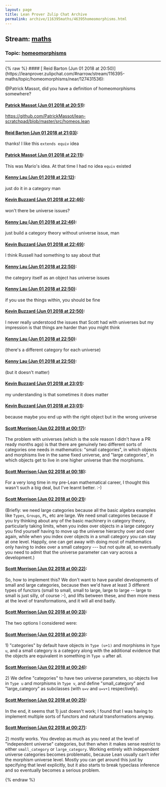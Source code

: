 ```yaml
---
layout: page
title: Lean Prover Zulip Chat Archive 
permalink: archive/116395maths/46395homeomorphisms.html
---
```


## Stream: [maths](https://leanprover-community.github.io/archive/116395maths/index.html)
### Topic: [homeomorphisms](https://leanprover-community.github.io/archive/116395maths/46395homeomorphisms.html)

---

<base href="https://leanprover.zulipchat.com">
{% raw %}
#### [ Reid Barton (Jun 01 2018 at 20:50)](https://leanprover.zulipchat.com/#narrow/stream/116395-maths/topic/homeomorphisms/near/127431536):
<p><span class="user-mention" data-user-id="110031">@Patrick Massot</span>, did you have a definition of homeomorphisms somewhere?</p>

#### [ Patrick Massot (Jun 01 2018 at 20:51)](https://leanprover.zulipchat.com/#narrow/stream/116395-maths/topic/homeomorphisms/near/127431596):
<p><a href="https://github.com/PatrickMassot/lean-scratchpad/blob/master/src/homeos.lean" target="_blank" title="https://github.com/PatrickMassot/lean-scratchpad/blob/master/src/homeos.lean">https://github.com/PatrickMassot/lean-scratchpad/blob/master/src/homeos.lean</a></p>

#### [ Reid Barton (Jun 01 2018 at 21:03)](https://leanprover.zulipchat.com/#narrow/stream/116395-maths/topic/homeomorphisms/near/127432191):
<p>thanks! I like this <code>extends equiv</code> idea</p>

#### [ Patrick Massot (Jun 01 2018 at 22:11)](https://leanprover.zulipchat.com/#narrow/stream/116395-maths/topic/homeomorphisms/near/127435414):
<p>This was Mario's idea. At that time I had no idea <code>equiv</code> existed</p>

#### [ Kenny Lau (Jun 01 2018 at 22:12)](https://leanprover.zulipchat.com/#narrow/stream/116395-maths/topic/homeomorphisms/near/127435457):
<p>just do it in a category man</p>

#### [ Kevin Buzzard (Jun 01 2018 at 22:46)](https://leanprover.zulipchat.com/#narrow/stream/116395-maths/topic/homeomorphisms/near/127437006):
<p>won't there be universe issues?</p>

#### [ Kenny Lau (Jun 01 2018 at 22:46)](https://leanprover.zulipchat.com/#narrow/stream/116395-maths/topic/homeomorphisms/near/127437010):
<p>just build a category theory without universe issue, man</p>

#### [ Kevin Buzzard (Jun 01 2018 at 22:49)](https://leanprover.zulipchat.com/#narrow/stream/116395-maths/topic/homeomorphisms/near/127437112):
<p>I think Russell had something to say about that</p>

#### [ Kenny Lau (Jun 01 2018 at 22:50)](https://leanprover.zulipchat.com/#narrow/stream/116395-maths/topic/homeomorphisms/near/127437168):
<p>the category itself as an object has universe issues</p>

#### [ Kenny Lau (Jun 01 2018 at 22:50)](https://leanprover.zulipchat.com/#narrow/stream/116395-maths/topic/homeomorphisms/near/127437170):
<p>if you use the things within, you should be fine</p>

#### [ Kevin Buzzard (Jun 01 2018 at 22:50)](https://leanprover.zulipchat.com/#narrow/stream/116395-maths/topic/homeomorphisms/near/127437171):
<p>I never really understood the issues that Scott had with universes but my impression is that things are harder than you might think</p>

#### [ Kenny Lau (Jun 01 2018 at 22:50)](https://leanprover.zulipchat.com/#narrow/stream/116395-maths/topic/homeomorphisms/near/127437173):
<p>(there's a different category for each universe)</p>

#### [ Kenny Lau (Jun 01 2018 at 22:50)](https://leanprover.zulipchat.com/#narrow/stream/116395-maths/topic/homeomorphisms/near/127437175):
<p>(but it doesn't matter)</p>

#### [ Kevin Buzzard (Jun 01 2018 at 23:01)](https://leanprover.zulipchat.com/#narrow/stream/116395-maths/topic/homeomorphisms/near/127437712):
<p>my understanding is that sometimes it does matter</p>

#### [ Kevin Buzzard (Jun 01 2018 at 23:01)](https://leanprover.zulipchat.com/#narrow/stream/116395-maths/topic/homeomorphisms/near/127437718):
<p>because maybe you end up with the right object but in the wrong universe</p>

#### [ Scott Morrison (Jun 02 2018 at 00:17)](https://leanprover.zulipchat.com/#narrow/stream/116395-maths/topic/homeomorphisms/near/127440872):
<p>The problem with universes (which is the sole reason I didn't have a PR ready months ago) is that there are genuinely two different sorts of categories one needs in mathematics: "small categories", in which objects and morphisms live in the same fixed universe, and "large categories", in which objects get to live in one higher universe than the morphisms.</p>

#### [ Scott Morrison (Jun 02 2018 at 00:18)](https://leanprover.zulipchat.com/#narrow/stream/116395-maths/topic/homeomorphisms/near/127440923):
<p>For a very long time in my pre-Lean mathematical career, I thought this wasn't such a big deal, but I've learnt better. :-)</p>

#### [ Scott Morrison (Jun 02 2018 at 00:21)](https://leanprover.zulipchat.com/#narrow/stream/116395-maths/topic/homeomorphisms/near/127441044):
<p>(Briefly: we need large categories because all the basic algebra examples like <code>Types</code>, <code>Groups</code>, <code>PL</code>, etc are large. We need small categories because if you try thinking about any of the basic machinery in category theory, particularly taking limits, when you index over objects in a large category you find yourself having to move up the universe hierarchy over and over again, while when you index over objects in a small category you can stay at one level. Happily, one can get away with doing most of mathematics only having to index over a small category --- but not quite all, so eventually you need to admit that the universe parameter can vary across a development.)</p>

#### [ Scott Morrison (Jun 02 2018 at 00:22)](https://leanprover.zulipchat.com/#narrow/stream/116395-maths/topic/homeomorphisms/near/127441103):
<p>So, how to implement this? We don't want to have parallel developments of small and large categories, because then we'd have at least 3 different types of functors (small to small, small to large, large to large -- large to small is just silly, of course :-), and lifts between these, and then more mess at the level of transformations, and it will all end badly.</p>

#### [ Scott Morrison (Jun 02 2018 at 00:23)](https://leanprover.zulipchat.com/#narrow/stream/116395-maths/topic/homeomorphisms/near/127441107):
<p>The two options I considered were:</p>

#### [ Scott Morrison (Jun 02 2018 at 00:23)](https://leanprover.zulipchat.com/#narrow/stream/116395-maths/topic/homeomorphisms/near/127441133):
<p>1) "categories" by default have objects in <code>Type (u+1)</code> and morphisms in <code>Type u</code>, and a small category is a category along with the additional evidence that the objects are equivalent in something in <code>Type u</code> after all.</p>

#### [ Scott Morrison (Jun 02 2018 at 00:24)](https://leanprover.zulipchat.com/#narrow/stream/116395-maths/topic/homeomorphisms/near/127441186):
<p>2) We define "categories" to have two universe parameters, so objects live in <code>Type u</code> and morphisms in <code>Type v</code>, and define "small_category" and "large_category" as subclasses (with <code>u=v</code> and <code>u=v+1</code> respectively).</p>

#### [ Scott Morrison (Jun 02 2018 at 00:25)](https://leanprover.zulipchat.com/#narrow/stream/116395-maths/topic/homeomorphisms/near/127441203):
<p>In the end, it seems that 1) just doesn't work; I found that I was having to implement multiple sorts of functors and natural transformations anyway.</p>

#### [ Scott Morrison (Jun 02 2018 at 00:27)](https://leanprover.zulipchat.com/#narrow/stream/116395-maths/topic/homeomorphisms/near/127441301):
<p>2) mostly works. You develop as much as you need at the level of "independent universe" categories, but then when it makes sense restrict to either <code>small_category</code> or <code>large_category</code>. Working entirely with independent universe categories becomes problematic, because Lean usually can't infer the morphism universe level. Mostly you can get around this just by specifying that level explicitly, but it also starts to break typeclass inference and so eventually becomes a serious problem.</p>


{% endraw %}
